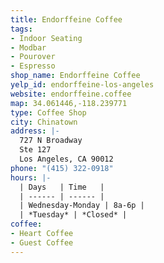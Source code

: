 ```yaml
---
title: Endorffeine Coffee
tags:
- Indoor Seating
- Modbar
- Pourover
- Espresso
shop_name: Endorffeine Coffee
yelp_id: endorffeine-los-angeles
website: endorffeine.coffee
map: 34.061446,-118.239771
type: Coffee Shop
city: Chinatown
address: |-
  727 N Broadway
  Ste 127
  Los Angeles, CA 90012
phone: "(415) 322-0918"
hours: |-
  | Days   | Time   |
  | ------ | ------ |
  | Wednesday-Monday | 8a-6p |
  | *Tuesday* | *Closed* |
coffee:
- Heart Coffee
- Guest Coffee
---
```


